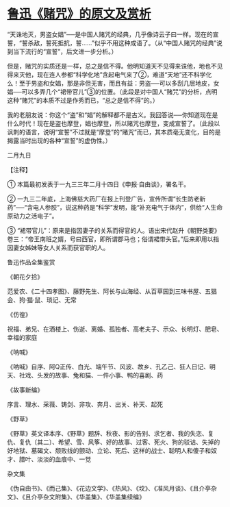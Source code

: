 # [鲁迅《赌咒》的原文及赏析](https://www.vrrw.net/wx/7893.html)

“天诛地灭，男盗女娼”──是中国人赌咒的经典，几乎像诗云子曰一样。现在的宣誓，“誓杀敌，誓死抵抗，誓……”似乎不用这种成语了。（从“中国人赌咒的经典”说到当下流行的“宣誓”，后文进一步分析。）



但是，赌咒的实质还是一样，总之是信不得。他明知道天不见得来诛他，地也不见得来灭他，现在连人参都“科学化地”含起电气来了②，难道“天地”还不科学化么！至于男盗和女娼，那是非但无害，而且有益：男盗──可以多刮几层地皮，女娼──可以多弄几个“裙带官儿”③的位置。（此段是对中国人“赌咒”的分析，点明这种“赌咒”的本质不过是作秀而已，“总之是信不得”的。）

我的老朋友说：你这个“盗”和“娼”的解释都不是古义。我回答说──你知道现在是什么时代！现在是盗也摩登，娼也摩登，所以赌咒也摩登，变成宣誓了。（此段以讽刺的语言，说明“宣誓”不过就是“摩登”的“赌咒”而已，其本质毫无变化，目的是揭露当时出现的各种“宣誓”的虚伪性。）

二月九日





【注释】

① 本篇最初发表于一九三三年二月十四日《申报·自由谈》，署名干。

② 一九三二年底，上海佛慈大药厂在报上刊登广告，宣传所谓“长生防老新药”──“含电人参胶”，说这种药是“科学”发明，能“补充电气于体内”，供给“人生命原动力之活电子”。

③ “裙带官儿”：原来是指因妻子的关系而得官的人。语出宋代赵升《朝野类要》卷三：“帝王南班之婿，号曰西官，即所谓郡马也；俗谓裙带头官。”后来即用以指因妻女姊妹等女人关系而获官职的人。

鲁迅作品全集鉴赏

《朝花夕拾》

范爱农、《二十四孝图》、藤野先生、阿长与山海经、从百草园到三味书屋、五猖会、狗·猫·鼠、琐记、无常

《仿徨》

祝福、弟兄、在酒楼上、伤逝、离婚、孤独者、高老夫子、示众、长明灯、肥皂、幸福的家庭

《呐喊》

《呐喊》自序、阿Q正传、白光、端午节、风波、故乡、孔乙己、狂人日记、明天、社戏、头发的故事、兔和猫、一件小事、鸭的喜剧、药

《故事新编》

序言、理水、采薇、铸剑、非攻、奔月、出关、补天、起死

《野草》

《野草》英文译本序、《野草》题辞、秋夜、影的告别、求乞者、我的失恋、复仇、复仇〔其二〕、希望、雪、风筝、好的故事、过客、死火、狗的驳诘、失掉的好地狱、墓碣文、颓败线的颤动、立论、死后、这样的战士、聪明人和傻子和奴才、腊叶、淡淡的血痕中、一觉

杂文集

《伪自由书》、《而己集》、《花边文学》、《热风》、《坟》、《准风月谈》、《且介亭杂文》、《且介亭杂文附集》、《华盖集》、《华盖集续编》

